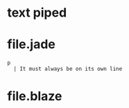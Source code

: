 # text piped

# file.jade
```jade
p
  | It must always be on its own line
```

# file.blaze
```javascript
```
